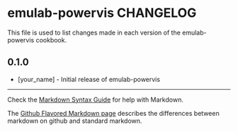 emulab-powervis CHANGELOG
=========================

This file is used to list changes made in each version of the emulab-powervis cookbook.

0.1.0
-----
- [your_name] - Initial release of emulab-powervis

- - -
Check the [Markdown Syntax Guide](http://daringfireball.net/projects/markdown/syntax) for help with Markdown.

The [Github Flavored Markdown page](http://github.github.com/github-flavored-markdown/) describes the differences between markdown on github and standard markdown.
